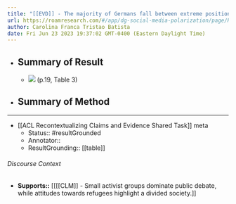 ```yaml
---
title: "[[EVD]] - The majority of Germans fall between extreme positions regarding refugees, with only a small minority expressing extreme pro-refugee or anti-refugee attitudes - [[@arltBiasWantedExamining2018]]"
url: https://roamresearch.com/#/app/dg-social-media-polarization/page/RV0XA6D3B
author: Carolina Franca Tristao Batista
date: Fri Jun 23 2023 19:37:02 GMT-0400 (Eastern Daylight Time)
---
```


- ## Summary of Result
    - ![](https://firebasestorage.googleapis.com/v0/b/firescript-577a2.appspot.com/o/imgs%2Fapp%2Fdg-social-media-polarization%2FUXPc64RfZP.33.53%20PM.png?alt=media&token=fb2cec1d-7907-4e9b-94e0-d24820b6d3c1) (p.19, Table 3)
- ## Summary of Method
- ---
- [[ACL Recontextualizing Claims and Evidence Shared Task]] meta
    - Status:: #resultGrounded
    - Annotator::
    - ResultGrounding:: [[table]]

###### Discourse Context

- **Supports::** [[[[CLM]] - Small activist groups dominate public debate, while attitudes towards refugees highlight a divided society.]]
